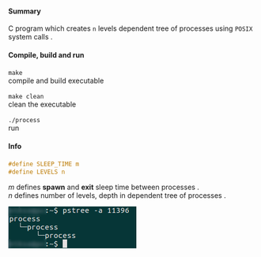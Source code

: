 #### Summary

C program which creates ```n``` levels dependent tree of processes using ```POSIX``` system calls .

#### Compile, build and run
```make```  
compile and build executable  

```make clean```     
clean the executable

```./process```  
run

#### Info  
```c
#define SLEEP_TIME m
#define LEVELS n
```

*m* defines **spawn** and **exit** sleep time between processes .  
*n* defines number of levels, depth in dependent tree of processes .

![pstree output](pstree.png)
